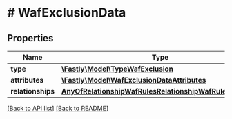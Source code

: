 # # WafExclusionData

## Properties

Name | Type | Description | Notes
------------ | ------------- | ------------- | -------------
**type** | [**\Fastly\Model\TypeWafExclusion**](TypeWafExclusion.md) |  | [optional]
**attributes** | [**\Fastly\Model\WafExclusionDataAttributes**](WafExclusionDataAttributes.md) |  | [optional]
**relationships** | [**AnyOfRelationshipWafRulesRelationshipWafRuleRevisions**](AnyOfRelationshipWafRulesRelationshipWafRuleRevisions.md) |  | [optional]

[[Back to API list]](../../README.md#endpoints) [[Back to README]](../../README.md)
